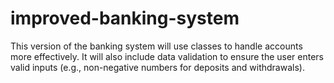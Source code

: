 # improved-banking-system
This version of the banking system will use classes to handle accounts more effectively. It will also include data validation to ensure the user enters valid inputs (e.g., non-negative numbers for deposits and withdrawals).
